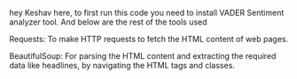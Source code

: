 hey 
Keshav here,
to first run this code you need to install VADER Sentiment analyzer tool. 
And below are the rest of the tools used 

Requests: To make HTTP requests to fetch the HTML content of web pages.

BeautifulSoup: For parsing the HTML content and extracting the required data like headlines, by navigating the HTML tags and classes.

